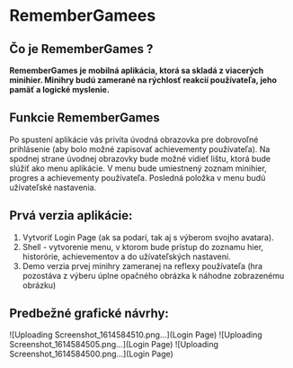 # RememberGamees
## Čo je RememberGames ? 
__RememberGames je mobilná aplikácia, ktorá sa skladá z viacerých minihier. Minihry budú zamerané na rýchlosť reakcií používateľa, jeho pamäť a logické myslenie.__

## Funkcie RememberGames
Po spustení aplikácie vás privíta úvodná obrazovka pre dobrovoľné prihlásenie (aby bolo možné zapisovať achievementy používateľa). Na spodnej strane úvodnej obrazovky bude možné vidieť lištu, ktorá bude slúžiť ako menu aplikácie. V menu bude umiestnený zoznam minihier, progres a achievementy používateľa. Posledná položka v menu budú užívateľské nastavenia. 

## Prvá verzia aplikácie:
1. Vytvoriť Login Page (ak sa podarí, tak aj s výberom svojho avatara).
2. Shell - vytvorenie menu, v ktorom bude prístup do zoznamu hier, historórie, achievementov a do užívateľských nastavení.
3. Demo verzia prvej minihry zameranej na reflexy používateľa (hra pozostáva z výberu úplne opačného obrázka k náhodne zobrazenému obrázku)

## Predbežné grafické návrhy:
![Uploading Screenshot_1614584510.png…](Login Page) ![Uploading Screenshot_1614584505.png…](Login Page) ![Uploading Screenshot_1614584500.png…](Login Page)
